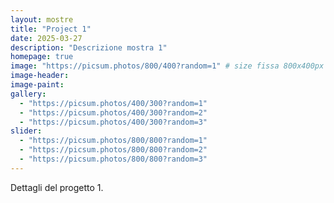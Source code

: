 ```yaml
---
layout: mostre
title: "Project 1"
date: 2025-03-27
description: "Descrizione mostra 1"
homepage: true
image: "https://picsum.photos/800/400?random=1" # size fissa 800x400px
image-header:
image-paint:
gallery:
  - "https://picsum.photos/400/300?random=1"
  - "https://picsum.photos/400/300?random=2"
  - "https://picsum.photos/400/300?random=3"
slider:
  - "https://picsum.photos/800/800?random=1"
  - "https://picsum.photos/800/800?random=2"
  - "https://picsum.photos/800/800?random=3"
---
```


Dettagli del progetto 1.
